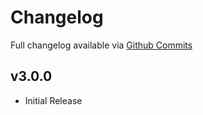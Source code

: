 # Changelog

Full changelog available via [Github Commits](https://github.com/keifufu/WebNowPlaying-CLI/commits/main)

## v3.0.0

- Initial Release
